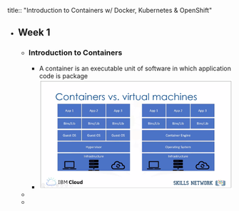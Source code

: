 title:: "Introduction to Containers w/ Docker, Kubernetes & OpenShift"

- ## Week 1
	- ### Introduction to Containers
		- A container is an executable unit of software in which application code is package
		- ![image.png](../assets/image_1659713334665_0.png)
	-
	-
